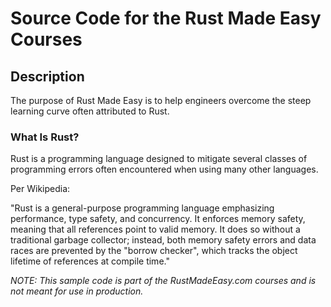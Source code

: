 # Source Code for the Rust Made Easy Courses

## Description

The purpose of Rust Made Easy is to help engineers overcome the steep learning curve often attributed to Rust.

### What Is Rust?

Rust is a programming language designed to mitigate several classes of programming errors often encountered when using
many other languages.

Per Wikipedia:

"Rust is a general-purpose programming language emphasizing performance, type safety, and concurrency. It enforces
memory safety, meaning that all references point to valid memory. It does so without a traditional garbage collector;
instead, both memory safety errors and data races are prevented by the "borrow checker", which tracks the object
lifetime of references at compile time."

_NOTE: This sample code is part of the RustMadeEasy.com courses and is not meant for use in
production._